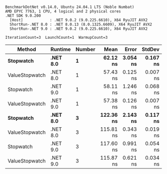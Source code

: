 ```

BenchmarkDotNet v0.14.0, Ubuntu 24.04.1 LTS (Noble Numbat)
AMD EPYC 7763, 1 CPU, 4 logical and 2 physical cores
.NET SDK 9.0.200
  [Host]            : .NET 9.0.2 (9.0.225.6610), X64 RyuJIT AVX2
  ShortRun-.NET 8.0 : .NET 8.0.13 (8.0.1325.6609), X64 RyuJIT AVX2
  ShortRun-.NET 9.0 : .NET 9.0.2 (9.0.225.6610), X64 RyuJIT AVX2

IterationCount=3  LaunchCount=1  WarmupCount=3  

```
| Method         | Runtime  | Number | Mean      | Error    | StdDev   | Min       | Max       | Gen0   | Allocated |
|--------------- |--------- |------- |----------:|---------:|---------:|----------:|----------:|-------:|----------:|
| **Stopwatch**      | **.NET 8.0** | **1**      |  **62.12 ns** | **3.054 ns** | **0.167 ns** |  **62.00 ns** |  **62.31 ns** | **0.0024** |      **40 B** |
| ValueStopwatch | .NET 8.0 | 1      |  57.43 ns | 0.125 ns | 0.007 ns |  57.42 ns |  57.44 ns |      - |         - |
| Stopwatch      | .NET 9.0 | 1      |  58.11 ns | 1.246 ns | 0.068 ns |  58.07 ns |  58.19 ns |      - |         - |
| ValueStopwatch | .NET 9.0 | 1      |  57.38 ns | 0.126 ns | 0.007 ns |  57.38 ns |  57.39 ns |      - |         - |
| **Stopwatch**      | **.NET 8.0** | **3**      | **122.36 ns** | **2.143 ns** | **0.117 ns** | **122.23 ns** | **122.46 ns** | **0.0024** |      **40 B** |
| ValueStopwatch | .NET 8.0 | 3      | 115.81 ns | 0.343 ns | 0.019 ns | 115.79 ns | 115.82 ns |      - |         - |
| Stopwatch      | .NET 9.0 | 3      | 117.60 ns | 0.991 ns | 0.054 ns | 117.56 ns | 117.66 ns |      - |         - |
| ValueStopwatch | .NET 9.0 | 3      | 115.87 ns | 0.621 ns | 0.034 ns | 115.83 ns | 115.90 ns |      - |         - |
